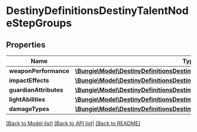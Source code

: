 # DestinyDefinitionsDestinyTalentNodeStepGroups

## Properties
Name | Type | Description | Notes
------------ | ------------- | ------------- | -------------
**weaponPerformance** | [**\Bungie\Model\DestinyDefinitionsDestinyTalentNodeStepWeaponPerformances**](DestinyDefinitionsDestinyTalentNodeStepWeaponPerformances.md) |  | [optional] 
**impactEffects** | [**\Bungie\Model\DestinyDefinitionsDestinyTalentNodeStepImpactEffects**](DestinyDefinitionsDestinyTalentNodeStepImpactEffects.md) |  | [optional] 
**guardianAttributes** | [**\Bungie\Model\DestinyDefinitionsDestinyTalentNodeStepGuardianAttributes**](DestinyDefinitionsDestinyTalentNodeStepGuardianAttributes.md) |  | [optional] 
**lightAbilities** | [**\Bungie\Model\DestinyDefinitionsDestinyTalentNodeStepLightAbilities**](DestinyDefinitionsDestinyTalentNodeStepLightAbilities.md) |  | [optional] 
**damageTypes** | [**\Bungie\Model\DestinyDefinitionsDestinyTalentNodeStepDamageTypes**](DestinyDefinitionsDestinyTalentNodeStepDamageTypes.md) |  | [optional] 

[[Back to Model list]](../README.md#documentation-for-models) [[Back to API list]](../README.md#documentation-for-api-endpoints) [[Back to README]](../README.md)


